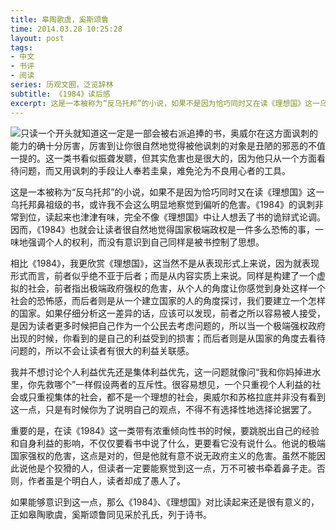 ```yaml
---
title: 皋陶歌虞，奚斯颂鲁
time: 2014.03.28 10:25:28
layout: post
tags:
- 中文
- 书评
- 阅读
series: 历观文囿，泛览辞林
subtitle: 《1984》读后感
excerpt: 这是一本被称为“反乌托邦”的小说，如果不是因为恰巧同时又在读《理想国》这一乌托邦鼻祖级的书，或许我不会这么明显地察觉到偏听的危害。《1984》的讽刺非常到位，读起来也津津有味，完全不像《理想国》中让人想丢了书的诡辩式论调。因而，《1984》也就会让读者很自然地觉得国家极端政权是一件多么恐怖的事，一味地强调个人的权利，而没有意识到自己同样是被书控制了思想。
---
```


<a href="http://book.douban.com/subject/5406563/" target="_blank"><img class="book-img" src="{{ site.url }}/img/loading.gif" data-src="http://img5.douban.com/lpic/s6272698.jpg" /></a>只读一个开头就知道这一定是一部会被右派追捧的书，奥威尔在这方面讽刺的能力的确十分厉害，厉害到让你很自然地觉得被他讽刺的对象是丑陋的邪恶的不值一提的。这一类书看似振聋发聩，但其实危害也是很大的，因为他只从一个方面看待问题，而又用讽刺的手段让人奉若圭臬，难免沦为不良用心者的工具。

这是一本被称为“反乌托邦”的小说，如果不是因为恰巧同时又在读《理想国》这一乌托邦鼻祖级的书，或许我不会这么明显地察觉到偏听的危害。《1984》的讽刺非常到位，读起来也津津有味，完全不像《理想国》中让人想丢了书的诡辩式论调。因而，《1984》也就会让读者很自然地觉得国家极端政权是一件多么恐怖的事，一味地强调个人的权利，而没有意识到自己同样是被书控制了思想。

相比《1984》，我更欣赏《理想国》，这当然不是从表现形式上来说，因为就表现形式而言，前者似乎绝不亚于后者；而是从内容实质上来说。同样是构建了一个虚拟的社会，前者指出极端政府强权的危害，从个人的角度让你感觉到身处这样一个社会的恐怖感，而后者则是从一个建立国家的人的角度探讨，我们要建立一个怎样的国家。如果仔细分析这一差异的话，应该可以发现，前者之所以容易被人接受，是因为读者更多时候把自己作为一个公民去考虑问题的，所以当一个极端强权政府出现的时候，你看到的是自己的利益受到的损害；而后者则是从国家的角度去看待问题的，所以不会让读者有很大的利益关联感。 

我并不想讨论个人利益优先还是集体利益优先，这一问题就像问“我和你妈掉进水里，你先救哪个”一样假设两者的互斥性。很容易想见，一个只重视个人利益的社会或只重视集体的社会，都不是一个理想的社会，奥威尔和苏格拉底并非没有看到这一点，只是有时候你为了说明自己的观点，不得不有选择性地选择论据罢了。 

重要的是，在读《1984》这一类带有浓重倾向性书的时候，要跳脱出自己的经验和自身利益的影响，不仅仅要看书中说了什么，更要看它没有说什么。他说的极端国家强权的危害，这点是对的，但是他就有意不说无政府主义的危害。虽然不能因此说他是个狡猾的人，但读者一定要能察觉到这一点，万不可被书牵着鼻子走。否则，作者虽是个明白人，读者却成了愚人了。 
 
如果能够意识到这一点，那么《1984》、《理想国》对比读起来还是很有意义的，正如皋陶歌虞，奚斯颂鲁同见采於孔氏，列于诗书。
